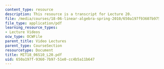```yaml
---
content_type: resource
description: This resource is a transcript for Lecture 20.
file: /media/courses/18-06-linear-algebra-spring-2010/650a197f93607b9751e0cc4b5a11b647_MIT18_06S10_L20.pdf
file_type: application/pdf
learning_resource_types:
- Lecture Videos
ocw_type: OCWFile
parent_title: Video Lectures
parent_type: CourseSection
resourcetype: Document
title: MIT18_06S10_L20.pdf
uid: 650a197f-9360-7b97-51e0-cc4b5a11b647
---
```

